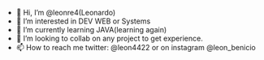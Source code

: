 - 👋 Hi, I’m @leonre4(Leonardo)
- 👀 I’m interested in DEV WEB or Systems
- 🌱 I’m currently learning JAVA(learning again)
- 💞️ I’m looking to collab on any project to get experience.
- 📫 How to reach me twitter: @leon4422 or on instagram @leon_benicio

<!---
leonre4/leonre4 is a ✨ special ✨ repository because its `README.md` (this file) appears on your GitHub profile.
You can click the Preview link to take a look at your changes.
--->
